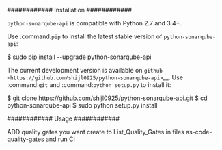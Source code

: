 ############
Installation
############

``python-sonarqube-api`` is compatible with Python 2.7 and 3.4+.

Use :command:`pip` to install the latest stable version of ``python-sonarqube-api``:

   $ sudo pip install --upgrade python-sonarqube-api

The current development version is available on `github
<https://github.com/shijl0925/python-sonarqube-api>`__. Use :command:`git` and
:command:`python setup.py` to install it:

   $ git clone https://github.com/shijl0925/python-sonarqube-api.git
   $ cd python-sonarqube-api
   $ sudo python setup.py install
   
############
Usage
############

ADD quality gates you want create to List_Quality_Gates in files as-code-quality-gates and run CI 